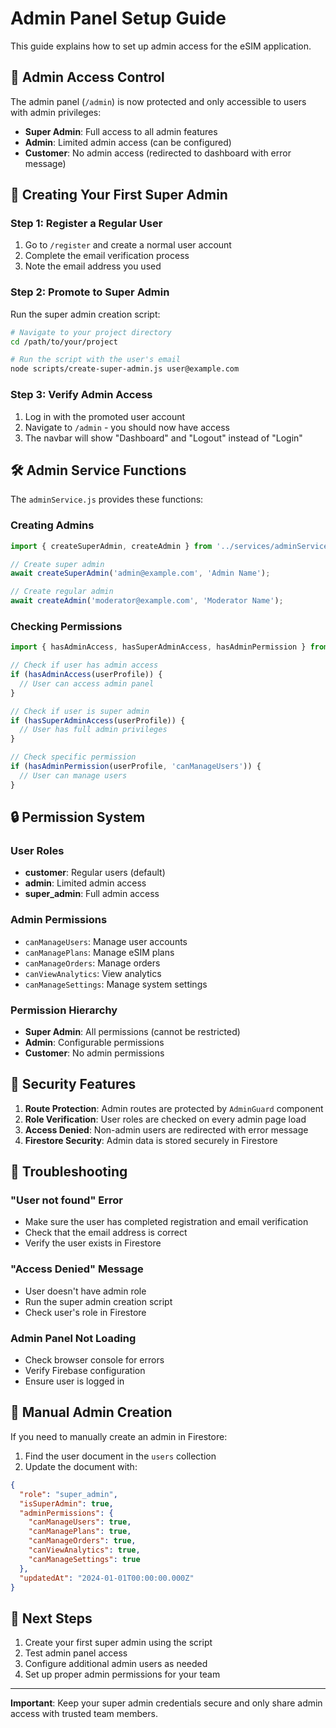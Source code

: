 # Admin Panel Setup Guide

This guide explains how to set up admin access for the eSIM application.

## 🔐 Admin Access Control

The admin panel (`/admin`) is now protected and only accessible to users with admin privileges:

- **Super Admin**: Full access to all admin features
- **Admin**: Limited admin access (can be configured)
- **Customer**: No admin access (redirected to dashboard with error message)

## 🚀 Creating Your First Super Admin

### Step 1: Register a Regular User
1. Go to `/register` and create a normal user account
2. Complete the email verification process
3. Note the email address you used

### Step 2: Promote to Super Admin
Run the super admin creation script:

```bash
# Navigate to your project directory
cd /path/to/your/project

# Run the script with the user's email
node scripts/create-super-admin.js user@example.com
```

### Step 3: Verify Admin Access
1. Log in with the promoted user account
2. Navigate to `/admin` - you should now have access
3. The navbar will show "Dashboard" and "Logout" instead of "Login"

## 🛠️ Admin Service Functions

The `adminService.js` provides these functions:

### Creating Admins
```javascript
import { createSuperAdmin, createAdmin } from '../services/adminService';

// Create super admin
await createSuperAdmin('admin@example.com', 'Admin Name');

// Create regular admin
await createAdmin('moderator@example.com', 'Moderator Name');
```

### Checking Permissions
```javascript
import { hasAdminAccess, hasSuperAdminAccess, hasAdminPermission } from '../services/adminService';

// Check if user has admin access
if (hasAdminAccess(userProfile)) {
  // User can access admin panel
}

// Check if user is super admin
if (hasSuperAdminAccess(userProfile)) {
  // User has full admin privileges
}

// Check specific permission
if (hasAdminPermission(userProfile, 'canManageUsers')) {
  // User can manage users
}
```

## 🔒 Permission System

### User Roles
- **customer**: Regular users (default)
- **admin**: Limited admin access
- **super_admin**: Full admin access

### Admin Permissions
- `canManageUsers`: Manage user accounts
- `canManagePlans`: Manage eSIM plans
- `canManageOrders`: Manage orders
- `canViewAnalytics`: View analytics
- `canManageSettings`: Manage system settings

### Permission Hierarchy
- **Super Admin**: All permissions (cannot be restricted)
- **Admin**: Configurable permissions
- **Customer**: No admin permissions

## 🚨 Security Features

1. **Route Protection**: Admin routes are protected by `AdminGuard` component
2. **Role Verification**: User roles are checked on every admin page load
3. **Access Denied**: Non-admin users are redirected with error message
4. **Firestore Security**: Admin data is stored securely in Firestore

## 🔧 Troubleshooting

### "User not found" Error
- Make sure the user has completed registration and email verification
- Check that the email address is correct
- Verify the user exists in Firestore

### "Access Denied" Message
- User doesn't have admin role
- Run the super admin creation script
- Check user's role in Firestore

### Admin Panel Not Loading
- Check browser console for errors
- Verify Firebase configuration
- Ensure user is logged in

## 📝 Manual Admin Creation

If you need to manually create an admin in Firestore:

1. Find the user document in the `users` collection
2. Update the document with:
```json
{
  "role": "super_admin",
  "isSuperAdmin": true,
  "adminPermissions": {
    "canManageUsers": true,
    "canManagePlans": true,
    "canManageOrders": true,
    "canViewAnalytics": true,
    "canManageSettings": true
  },
  "updatedAt": "2024-01-01T00:00:00.000Z"
}
```

## 🎯 Next Steps

1. Create your first super admin using the script
2. Test admin panel access
3. Configure additional admin users as needed
4. Set up proper admin permissions for your team

---

**Important**: Keep your super admin credentials secure and only share admin access with trusted team members.
